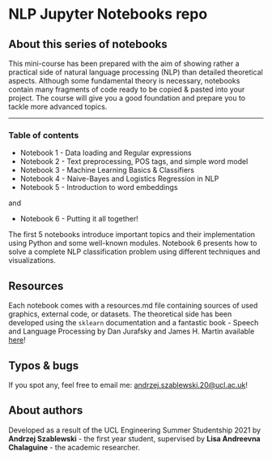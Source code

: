 # NLP Jupyter Notebooks repo

## About this series of notebooks
This mini-course has been prepared with the aim of showing rather a practical side of natural language processing (NLP) than detailed theoretical aspects. Although some fundamental theory is necessary, notebooks contain many fragments of code ready to be copied & pasted into your project. The course will give you a good foundation and prepare you to tackle more advanced topics. 

---

### Table of contents

- Notebook 1 - Data loading and Regular expressions
- Notebook 2 - Text preprocessing, POS tags, and simple word model
- Notebook 3 - Machine Learning Basics & Classifiers
- Notebook 4 - Naive-Bayes and Logistics Regression in NLP
- Notebook 5 - Introduction to word embeddings 

and

- Notebook 6 - Putting it all together!

The first 5 notebooks introduce important topics and their implementation using Python and some well-known modules. Notebook 6 presents how to solve a complete NLP classification problem using different techniques and visualizations.

## Resources
Each notebook comes with a resources.md file containing sources of used graphics, external code, or datasets. The theoretical side has been developed using the `sklearn` documentation and a fantastic book - Speech and Language Processing by Dan Jurafsky and James H. Martin available [here](https://web.stanford.edu/~jurafsky/slp3/)!

## Typos & bugs
If you spot any, feel free to email me: [andrzej.szablewski.20@ucl.ac.uk](mailto:andrzej.szablewski.20@ucl.ac.uk)!

## About authors
Developed as a result of the UCL Engineering Summer Studentship 2021 by **Andrzej Szablewski** - the first year student, supervised by **Lisa Andreevna Chalaguine** - the academic researcher.

